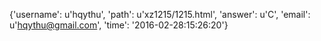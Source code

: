 {'username': u'hqythu', 'path': u'xz1215/1215.html', 'answer': u'C', 'email': u'hqythu@gmail.com', 'time': '2016-02-28:15:26:20'}